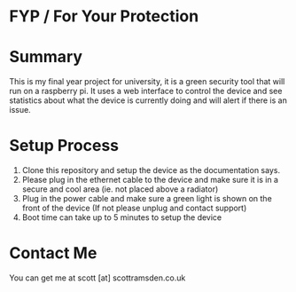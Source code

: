 FYP / For Your Protection
========

Summary
========
This is my final year project for university, it is a green security tool that will run on a raspberry pi. It uses a web interface to control the device and see statistics about what the device is currently doing and will alert if there is an issue.

Setup Process
========
1. Clone this repository and setup the device as the documentation says.
2. Please plug in the ethernet cable to the device and make sure it is in a secure and cool area (ie. not placed above a radiator)
3. Plug in the power cable and make sure a green light is shown on the front of the device (If not please unplug and contact support)
4. Boot time can take up to 5 minutes to setup the device

Contact Me
========
You can get me at scott [at] scottramsden.co.uk